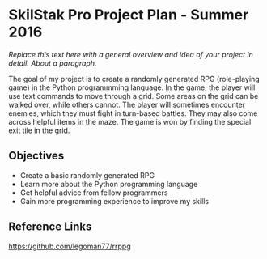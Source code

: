 # SkilStak Pro Project Plan - Summer 2016

*Replace this text here with a general overview and idea of your
project in detail. About a paragraph.*

The goal of my project is to create a randomly generated RPG (role-playing game) in the Python programmming language.  In the game, the player will use text commands to move through a grid.  Some areas on the grid can be walked over, while others cannot.  The player will sometimes encounter enemies, which they must fight in turn-based battles.  They may also come across helpful items in the maze.  The game is won by finding the special exit tile in the grid.

## Objectives

* Create a basic randomly generated RPG
* Learn more about the Python programming language
* Get helpful advice from fellow programmers
* Gain more programming experience to improve my skills

## Reference Links

https://github.com/legoman77/rrppg
